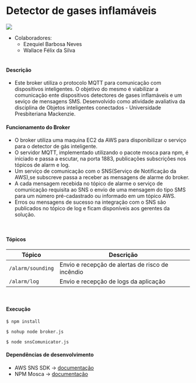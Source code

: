 # Detector de gases inflamáveis

![](https://img.shields.io/github/issues/nbezequiel/flamable-mqtt-broker?style=plastic)

* Colaboradores:
	+  Ezequiel Barbosa Neves
	+ Wallace Félix da Silva
  </br>

#### Descrição

- Este broker utiliza o protocolo MQTT para comunicação com dispositivos inteligentes. O objetivo do mesmo é viabilizar a comunicação ente dispositivos detectores de gases inflamáveis e um seviço de mensagens SMS. Desenvolvido como atividade avaliativa da disciplina de Objetos inteligentes conectados - Universidade Presbiteriana Mackenzie.
  </br>
  
#### Funcionamento do Broker
* O broker utiliza uma maquina EC2 da AWS para disponibilizar o serviço para o detector de gás inteligente.
* O servidor MQTT, implementado utilizando o pacote mosca para npm, é iniciado e passa a escutar, na porta 1883, publicações subscrições nos tópicos de alarm e log. 
* Um serviço  de comunicação com o SNS(Serviço de Notificação da AWS),se subscreve passa a receber as mensagens de alarme do broker. 
* A cada mensagem recebida no tópico de alarme o serviço de comunicação requisita ao SNS o envio de uma mensagem do tipo SMS para um número pré-cadastrado ou informado em um tópico AWS.
* Erros ou mensagens de sucesso na integração com o SNS são publicados no tópico de log e ficam disponíveis aos gerentes da solução.

</br>

#### Tópicos

| Tópico            | Descrição                                        |
| ----------------- | ------------------------------------------------ |
| `/alarm/sounding` | Envio e recepção de alertas de risco de incêndio |
| `/alarm/log`      | Envio e recepção de logs da aplicação            |

</br>

#### Execução

`$ npm install`

`$ nohup node broker.js`

`$ node snsComunicator.js`
</br>

#### Dependências de desenvolvimento

* AWS SNS SDK -> [documentação](https://docs.aws.amazon.com/AWSJavaScriptSDK/latest/AWS/SNS.html)
* NPM Mosca -> [documentação](https://www.npmjs.com/package/mosca) 
